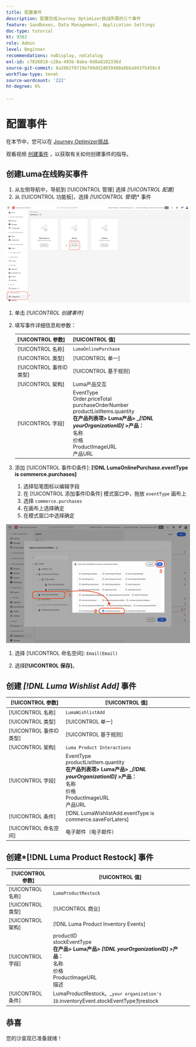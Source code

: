 ```yaml
---
title: 配置事件
description: 配置完成Journey Optimizer挑战所需的三个事件
feature: Sandboxes, Data Management, Application Settings
doc-type: tutorial
kt: 9382
role: Admin
level: Beginner
recommendations: noDisplay, noCatalog
exl-id: c7826818-c28a-493b-8aba-9d8a8102336d
source-git-commit: 8a2062f0719e799dd2d039488e6bba943fb458c4
workflow-type: tm+mt
source-wordcount: '222'
ht-degree: 8%

---
```


# 配置事件

在本节中，您可以在 [Journey Optimizer挑战](/help/challenges/introduction-and-prerequisites.md).

观看视频 [创建事件](/help/set-up-journeys/create-events.md) ，以获取有关如何创建事件的指导。

## 创建Luma在线购买事件

1. 从左侧导航中，导航到 [!UICONTROL 管理] 选择 *[!UICONTROL 配置]*
1. 从 [!UICONTROL 功能板]，选择 *[!UICONTROL 管理*]* 事件

![管理事件](assets/create-events.png)

1. 单击 *[!UICONTROL 创建事件]*
1. 填写事件详细信息和参数：

   | [!UICONTROL 参数] | [!UICONTROL 值] |
   |-------------|-----------|
   | [!UICONTROL 名称] | `LumaOnlinePurchase` |
   | [!UICONTROL 类型] | [!UICONTROL 单一] |
   | [!UICONTROL 事件ID类型] | [!UICONTROL 基于规则] |
   | [!UICONTROL 架构] | Luma产品交互 |
   | [!UICONTROL 字段] | EventType <br>Order.priceTotal<br>purchaseOrderNumber<br>productListItems.quantity<br><b>在产品列表项> Luma产品> _*[!DNL yourOrganizationID]* >产品：</b> <br> 名称<br>价格<br>ProductImageURL<br>产品URL |

1. 添加 [!UICONTROL 事件ID条件]: **[!DNL LumaOnlinePurchase.eventType is commerce.purchases]**

   1. 选择铅笔图标以编辑字段
   2. 在 [!UICONTROL 添加事件ID条件] 模式窗口中，拖放 `eventType` 画布上
   3. 选择 `commerce.purchases`
   4. 在画布上选择确定
   5. 在模式窗口中选择确定

![添加事件条件](/help/tutorial-configure-a-training-sandbox/assets/Event-lumaOnlinePurchase-condition-1.png)

1. 选择 [!UICONTROL 命名空间]: `Email(Email)`

1. 选择&#x200B;**[!UICONTROL 保存]**。

## 创建 *[!DNL Luma Wishlist Add]* 事件

| [!UICONTROL 参数] | [!UICONTROL 值] |
|-------------|-----------|
| [!UICONTROL 名称] | `LumaWishlistAdd` |
| [!UICONTROL 类型] | [!UICONTROL 单一] |
| [!UICONTROL 事件ID类型] | [!UICONTROL 基于规则] |
| [!UICONTROL 架构] | `Luma Product Interactions` |
| [!UICONTROL 字段] | EventType<br>productListItem.quantity<br><b>在产品列表项> Luma产品> _*[!DNL yourOrganizationID]* >产品：</b> <br>名称<br>价格<br> ProductImageURL<br>产品URL |
| [!UICONTROL 条件] | [!DNL LumaWishlistAdd.eventType is commerce.saveForLaters] |
| [!UICONTROL 命名空间] | 电子邮件（电子邮件） |

## 创建*[!DNL Luma Product Restock] 事件

| [!UICONTROL 参数] | [!UICONTROL 值] |
|-------------|-----------|
| [!UICONTROL 名称] | `LumaProductRestock` |
| [!UICONTROL 类型] | [!UICONTROL 商业] |
| [!UICONTROL 架构] | [!DNL Luma Product Inventory Events] |
| [!UICONTROL 字段] | productID <br> stockEventType<br><b>在产品> Luma产品> *[!DNL yourOrganizationID]* >产品：</b> <br>名称<br>价格<br> ProductImageURL<br>描述 |
| [!UICONTROL 条件] | LumaProductRestock。_`your organization's ID`.inventoryEvent.stockEventType为restock |

## 恭喜

您的沙盒现已准备就绪！
